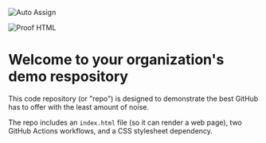 ![Auto Assign](https://github.com/Tsand-Knife/demo-repository/actions/workflows/auto-assign.yml/badge.svg)

![Proof HTML](https://github.com/Tsand-Knife/demo-repository/actions/workflows/proof-html.yml/badge.svg)

# Welcome to your organization's demo respository
This code repository (or "repo") is designed to demonstrate the best GitHub has to offer with the least amount of noise.

The repo includes an `index.html` file (so it can render a web page), two GitHub Actions workflows, and a CSS stylesheet dependency.
